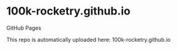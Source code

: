 # 100k-rocketry.github.io
GitHub Pages

This repo is automatically uploaded here: 100k-rocketry.github.io
